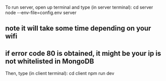 To run server, open up terminal and type (in server terminal): 
cd server
node --env-file=config.env server
## note it will take some time depending on your wifi
## if error code 80 is obtained, it might be your ip is not whitelisted in MongoDB

Then, type (in client terminal): 
cd client
npm run dev